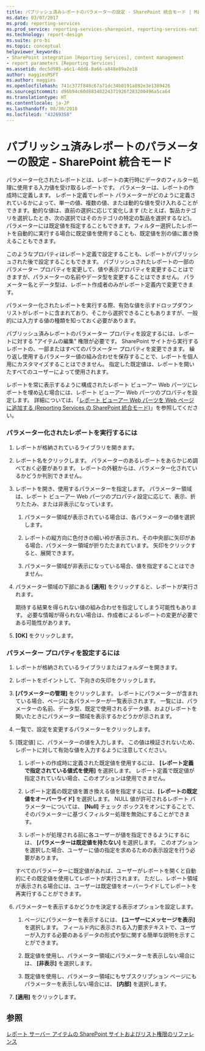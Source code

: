 ```yaml
---
title: パブリッシュ済みレポートのパラメーターの設定 - SharePoint 統合モード | Microsoft Docs
ms.date: 03/07/2017
ms.prod: reporting-services
ms.prod_service: reporting-services-sharepoint, reporting-services-native
ms.technology: report-design
ms.suite: pro-bi
ms.topic: conceptual
helpviewer_keywords:
- SharePoint integration [Reporting Services], content management
- report parameters [Reporting Services]
ms.assetid: dec5d985-a6c1-4dd8-8a66-a848e89a2e18
author: maggiesMSFT
ms.author: maggies
ms.openlocfilehash: 741c377f848c67a71dc34b0191a892e3e1389426
ms.sourcegitcommit: d96b94c60d88340224371926f283200496a5ca64
ms.translationtype: HT
ms.contentlocale: ja-JP
ms.lasthandoff: 08/30/2018
ms.locfileid: "43269358"
---
```

# <a name="set-parameters-on-a-published-report---sharepoint-integrated-mode"></a>パブリッシュ済みレポートのパラメーターの設定 - SharePoint 統合モード
  パラメーター化されたレポートとは、レポートの実行時にデータのフィルター処理に使用する入力値を受け取るレポートです。 パラメーターは、レポートの作成時に定義します。 レポート定義でレポート パラメーターがどのように定義されているかによって、単一の値、複数の値、または動的な値を受け入れることができます。動的な値は、直前の選択に応じて変化します (たとえば、製品カテゴリを選択したとき、次の選択ではそのカテゴリの特定の製品を選択するなど)。 パラメーターには既定値を指定することもできます。フィルター選択したレポートを自動的に実行する場合に既定値を使用することも、既定値を別の値に置き換えることもできます。  
  
 このようなプロパティはレポート定義で設定することも、レポートがパブリッシュされた後で設定することもできます。 パブリッシュされたレポートの一部のパラメーター プロパティを変更して、値や表示プロパティを変更することはできますが、パラメーターの名前やデータ型を変更することはできません。 パラメーター名とデータ型は、レポート作成者のみがレポート定義内で変更できます。  
  
 パラメーター化されたレポートを実行する際、有効な値を示すドロップダウン リストがレポートに含まれており、そこから選択できることもありますが、一般的には入力する値の種類を知っておく必要があります。  
  
 パブリッシュ済みレポートのパラメーター プロパティを設定するには、レポートに対する "アイテムの編集" 権限が必要です。 SharePoint サイトから実行するレポートの、一部またはすべてのパラメーター プロパティを変更できます。 繰り返し使用するパラメーター値の組み合わせを保存することで、レポートを個人用にカスタマイズすることはできません。 指定した既定値は、レポートを開いたすべてのユーザーによって使用されます。  
  
 レポートを常に表示するように構成されたレポート ビューアー Web パーツにレポートを埋め込む場合には、レポート ビューアー Web パーツのプロパティを設定します。 詳細については、「[レポート ビューアー Web パーツを Web ページに追加する &#40;Reporting Services の SharePoint 統合モード&#41;](../../reporting-services/report-server-sharepoint/add-the-report-viewer-web-part-to-a-web-page.md)」を参照してください。  
  
### <a name="to-run-a-parameterized-report"></a>パラメーター化されたレポートを実行するには  
  
1.  レポートが格納されているライブラリを開きます。  
  
2.  レポート名をクリックします。 パラメーターのあるレポートをあらかじめ調べておく必要があります。 レポートの外観からは、パラメーター化されているかどうか判別できません。  
  
3.  レポートを開き、使用するパラメーターを指定します。 パラメーター領域は、レポート ビューアー Web パーツのプロパティ設定に応じて、表示、折りたたみ、または非表示になっています。  
  
    1.  パラメーター領域が表示されている場合は、各パラメーターの値を選択します。  
  
    2.  レポートの縦方向に色付きの細い枠が表示され、その中央部に矢印がある場合、パラメーター領域が折りたたまれています。 矢印をクリックすると、展開できます。  
  
    3.  パラメーター領域が非表示になっている場合、値を指定することはできません。  
  
4.  パラメーター領域の下部にある **[適用]** をクリックすると、レポートが実行されます。  
  
     期待する結果を得られない値の組み合わせを指定してしまう可能性もあります。 必要な情報が得られない場合は、作成者によるレポートの変更が必要である可能性があります。  
  
5.  **[OK]** をクリックします。  
  
### <a name="to-set-parameter-properties"></a>パラメーター プロパティを設定するには  
  
1.  レポートが格納されているライブラリまたはフォルダーを開きます。  
  
2.  レポートをポイントして、下向きの矢印をクリックします。  
  
3.  **[パラメーターの管理]** をクリックします。 レポートにパラメーターが含まれている場合、ページに各パラメーターが一覧表示されます。 一覧には、パラメーターの名前、データ型、既定で使用されるデータ値、およびレポートを開いたときにパラメーター領域を表示するかどうかが示されます。  
  
4.  一覧で、設定を変更するパラメーターをクリックします。  
  
5.  [既定値] に、パラメーターの値を入力します。 この値は検証されないため、レポートに対して有効な値を入力するように注意してください。  
  
    1.  レポートの作成時に定義された既定値を使用するには、 **[レポート定義で指定されている値式を使用]** を選択します。 レポート定義で既定値が指定されていない場合、このオプションは使用できません。  
  
    2.  レポート定義の既定値を置き換える値を指定するには、**[レポートの既定値をオーバーライド]** を選択します。 NULL 値が許可されるレポート パラメーターについては、 **[Null]** チェック ボックスをオンにすることで、そのパラメーターに基づくフィルター処理を無効にすることができます。  
  
    3.  レポートが処理される前に各ユーザーが値を指定できるようにするには、 **[パラメーターは既定値を持たない]** を選択します。 このオプションを選択した場合、ユーザーに値の指定を求めるための表示設定を行う必要があります。  
  
     すべてのパラメーターに既定値があれば、ユーザーがレポートを開くと自動的にその既定値を使用してレポートが実行されます。 ただし、レポート領域が表示される場合には、ユーザーは既定値をオーバーライドしてレポートを再実行することができます。  
  
6.  パラメーターを表示するかどうかを決定する表示オプションを設定します。  
  
    1.  ページにパラメーターを表示するには、 **[ユーザーにメッセージを表示]** を選択します。 フィールド内に表示される入力要求テキストで、ユーザーが入力する必要のあるデータの形式や型に関する簡単な説明を示すことができます。  
  
    2.  既定値を使用し、パラメーター領域にパラメーターを表示しない場合には、 **[非表示]** を選択します。  
  
    3.  既定値を使用し、パラメーター領域にもサブスクリプション ページにもパラメーターを表示しない場合には、 **[内部]** を選択します。  
  
7.  **[適用]** をクリックします。  
  
## <a name="see-also"></a>参照  
 [レポート サーバー アイテムの SharePoint サイトおよびリスト権限のリファレンス](../../reporting-services/security/sharepoint-site-and-list-permission-reference-for-report-server-items.md)  
  
  
